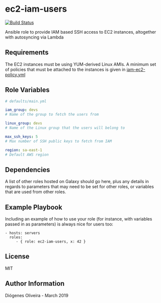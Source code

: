 # ec2-iam-users

[![Build Status](https://travis-ci.org/diogenes1oliveira/ec2-iam-users.svg?branch=master)](https://travis-ci.org/diogenes1oliveira/ec2-iam-users)

Ansible role to provide IAM based SSH access to EC2 instances, altogether with
autosyncing via Lambda

## Requirements

The EC2 instances must be using YUM-derived Linux AMIs. A minimum set of
policies that must be attached to the instances is given in
[iam-ec2-policy.yml](files/iam-ec2-policy.yml)

## Role Variables

```yaml
# defaults/main.yml

iam_group: devs
# Name of the group to fetch the users from

linux_group: devs
# Name of the Linux group that the users will belong to

max_ssh_keys: 5
# Max number of SSH public keys to fetch from IAM

region: sa-east-1
# Default AWS region
```

## Dependencies

A list of other roles hosted on Galaxy should go here, plus any details in
regards to parameters that may need to be set for other roles, or variables that
are used from other roles.

## Example Playbook

Including an example of how to use your role (for instance, with variables
passed in as parameters) is always nice for users too:

    - hosts: servers
      roles:
         - { role: ec2-iam-users, x: 42 }

## License

MIT

## Author Information

Diógenes Oliveira - March 2019
